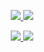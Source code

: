 <p align="center">
  <a href="https://github.com/zhpanvip">
    <img src="https://github-readme-stats.wasabeef.vercel.app/api?username=zhpanvip&show_icons=true&line_height=27&show_icons=true&theme=buefy" />
  </a>
  
  <a href="https://github.com/zhpanvip">
    <img src="https://github-readme-stats.vercel.app/api/top-langs/?username=zhpanvip&hide=javascript&line_height=27" />
  </a>
  
</p>

<p align="center">
  <a href="https://github.com/zhpanvip/BannerViewPager">
    <img src="https://img.shields.io/badge/🔥%20BannerViewPager-brightness.svg"
  </a>  
  <a href="https://github.com/zhpanvip">
    <img src="https://komarev.com/ghpvc/?username=zhpanvip&color=brightgreen" />
  </a>  
</p>
  
  
